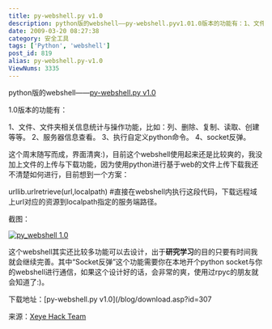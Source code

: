 ```yaml
---
title: py-webshell.py v1.0
description: python版的webshell——py-webshell.pyv1.01.0版本的功能有：1、文件、文件夹相关信息统计与操作功能，比如：列、删除、复制、读取、创建等等。2、服务器信息查看。3、执行自定义python命令。4、socket反弹。
date: 2009-03-20 08:27:38
category: 安全工具
tags: ['Python', 'webshell']
post_id: 819
alias: py-webshell.py-v1.0
ViewNums: 3335
---
```


python版的webshell——[py-webshell.py v1.0](/blog/py-webshellpy-v10)

1.0版本的功能有：

1、文件、文件夹相关信息统计与操作功能，比如：列、删除、复制、读取、创建等等。
2、服务器信息查看。
3、执行自定义python命令。
4、socket反弹。

这个周末随写而成，界面清爽:)，目前这个webshell使用起来还是比较爽的，我没加上文件的上传与下载功能，因为使用python进行基于web的文件上传下载我还不清楚如何进行，目前想到一个方案：

urllib.urlretrieve(url,localpath) #直接在webshell内执行这段代码，下载远程域上url对应的资源到localpath指定的服务端路径。

截图：

[![py_webshell 1.0](http://huaidan.org/wp-content/uploads/2009/03/py_webshell-500x218.gif "py_webshell 1.0")](/blog/py-webshellpy-v10)

这个webshell其实还比较多功能可以去设计，出于**研究学习**的目的只要有时间我就会继续完善。其中“Socket反弹”这个功能需要你在本地开个python socket与你的webshell进行通信，如果这个设计好的话，会非常的爽，使用过rpyc的朋友就会知道了:)。

下载地址：[py-webshell.py v1.0](/blog/download.asp?id=307

来源：[Xeye Hack Team](http://xeye.us/blog/2009/03/py-webshell-v1/)

